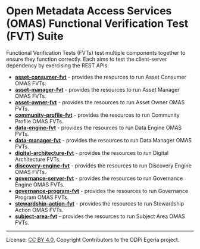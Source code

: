 <!-- SPDX-License-Identifier: CC-BY-4.0 -->
<!-- Copyright Contributors to the ODPi Egeria project. -->
  
# Open Metadata Access Services (OMAS) Functional Verification Test (FVT) Suite
  
Functional Verification Tests (FVTs) test multiple components together to
ensure they function correctly.  Each aims to test the client-server dependency by exercising the REST APIs.

* **[asset-consumer-fvt](asset-consumer-fvt)** - provides the resources to run Asset Consumer OMAS FVTs.
* **[asset-manager-fvt](asset-manager-fvt)** - provides the resources to run Asset Manager OMAS FVTs.
* **[asset-owner-fvt](asset-owner-fvt)** - provides the resources to run Asset Owner OMAS FVTs.
* **[community-profile-fvt](community-profile-fvt)** - provides the resources to run Community Profile OMAS FVTs.
* **[data-engine-fvt](data-engine-fvt)** - provides the resources to run Data Engine OMAS FVTs.
* **[data-manager-fvt](data-manager-fvt)** - provides the resources to run Data Manager OMAS FVTs.
* **[digital-architecture-fvt](digital-architecture-fvt)** - provides the resources to run Digital Architecture FVTs.
* **[discovery-engine-fvt](discovery-engine-fvt)** - provides the resources to run Discovery Engine OMAS FVTs.
* **[governance-server-fvt](governance-server-fvt)** - provides the resources to run Governance Engine OMAS FVTs.
* **[governance-program-fvt](governance-program-fvt)** - provides the resources to run Governance Program OMAS FVTs.
* **[stewardship-action-fvt](stewardship-action-fvt)** - provides the resources to run Stewardship Action OMAS FVTs.
* **[subject-area-fvt](subject-area-fvt)** - provides the resources to run Subject Area OMAS FVTs. 


----
License: [CC BY 4.0](https://creativecommons.org/licenses/by/4.0/),
Copyright Contributors to the ODPi Egeria project.


